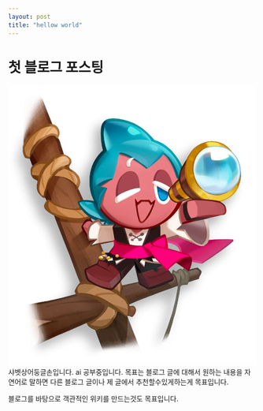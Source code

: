 ```yaml
---
layout: post
title: "hellow world"
---
```


# 첫 블로그 포스팅
![alt text](<image_folder/intro_sorbetshark.png>)
샤벳상어둥글손입니다.
ai 공부중입니다.
목표는 블로그 글에 대해서 원하는 내용을 자연어로 말하면 다른 블로그 글이나 제 글에서
추천할수있게하는게 목표입니다.

블로그를 바탕으로 객관적인 위키를 만드는것도 목표입니다.


[def]: intro_sorbetshark.png